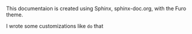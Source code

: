 This documentaion is created using Sphinx, sphinx-doc.org, with the Furo theme.
 
I wrote some customizations like `do` that 
